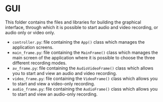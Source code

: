 # GUI

This folder contains the files and libraries for building the graphical interface, through which it is possible to start audio and video recording, or audio only or video only.

- `controller.py`: file containing the `App()` class which manages the application screens.
- `main_frame.py`: file containing the `MainFrame()` class which manages the main screen of the application where it is possible to choose the three different recording modes.
- `av_frame.py`: file containing the `AudioVideoFrame()` class which allows you to start and view an audio and video recording.
- `video_frame.py`: file containing the `VideoFrame()` class which allows you to start and view a video-only recording.
- `audio_frame.py`: file containing the `AudioFrame()` class which allows you to start and view an audio-only recording.
